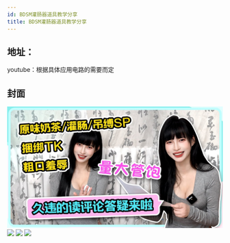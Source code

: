 ```yaml
---
id: BDSM灌肠器道具教学分享
title: BDSM灌肠器道具教学分享
---
```

## 地址：

youtube：根据具体应用电路的需要而定

## 封面

![](\docs\wangzhuzi\houting\images\1\1.jpg)
![](\wangzhuzi\houting\images\1\1.jpg)
![](\houting\images\1\1.jpg)
![](\images\1\1.jpg)